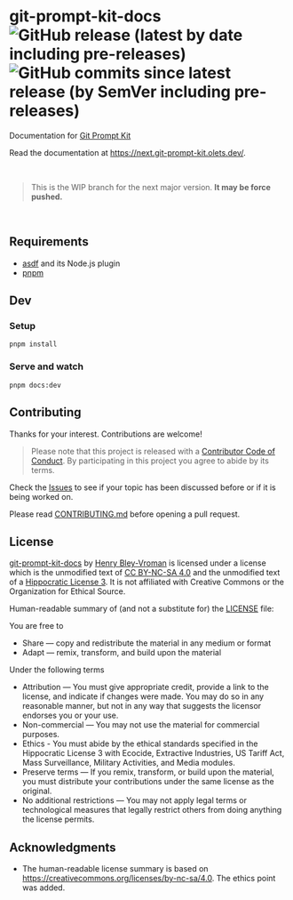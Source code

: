 # git-prompt-kit-docs ![GitHub release (latest by date including pre-releases)](https://img.shields.io/github/v/release/olets/hometown-prompt-docs) ![GitHub commits since latest release (by SemVer including pre-releases)](https://img.shields.io/github/commits-since/olets/hometown-prompt-docs/latest)

Documentation for [Git Prompt Kit](https://github.com/olets/git-prompt-kit)

Read the documentation at <https://next.git-prompt-kit.olets.dev/>.

&nbsp;

> This is the WIP branch for the next major version. **It may be force pushed.**

&nbsp;

## Requirements

- [asdf](https://asdf-vm.com/) and its Node.js plugin
- [pnpm](https://pnpm.io/)

## Dev

### Setup

```shell
pnpm install
```

### Serve and watch

```shell
pnpm docs:dev
```

## Contributing

Thanks for your interest. Contributions are welcome!

> Please note that this project is released with a [Contributor Code of Conduct](CODE_OF_CONDUCT.md). By participating in this project you agree to abide by its terms.

Check the [Issues](https://github.com/olets/git-prompt-kit-docs/issues) to see if your topic has been discussed before or if it is being worked on.

Please read [CONTRIBUTING.md](CONTRIBUTING.md) before opening a pull request.

## License

<a href="https://www.github.com/olets/git-prompt-kit-docs">git-prompt-kit-docs</a> by <a href="https://www.github.com/olets">Henry Bley-Vroman</a> is licensed under a license which is the unmodified text of <a href="https://creativecommons.org/licenses/by-nc-sa/4.0">CC BY-NC-SA 4.0</a> and the unmodified text of a <a href="https://firstdonoharm.dev/build?modules=eco,extr,media,mil,sv,usta">Hippocratic License 3</a>. It is not affiliated with Creative Commons or the Organization for Ethical Source.

Human-readable summary of (and not a substitute for) the [LICENSE](LICENSE) file:

You are free to

- Share — copy and redistribute the material in any medium or format
- Adapt — remix, transform, and build upon the material

Under the following terms

- Attribution — You must give appropriate credit, provide a link to the license, and indicate if changes were made. You may do so in any reasonable manner, but not in any way that suggests the licensor endorses you or your use.
- Non-commercial — You may not use the material for commercial purposes.
- Ethics - You must abide by the ethical standards specified in the Hippocratic License 3 with Ecocide, Extractive Industries, US Tariff Act, Mass Surveillance, Military Activities, and Media modules.
- Preserve terms — If you remix, transform, or build upon the material, you must distribute your contributions under the same license as the original.
- No additional restrictions — You may not apply legal terms or technological measures that legally restrict others from doing anything the license permits.


## Acknowledgments

- The human-readable license summary is based on https://creativecommons.org/licenses/by-nc-sa/4.0. The ethics point was added.
